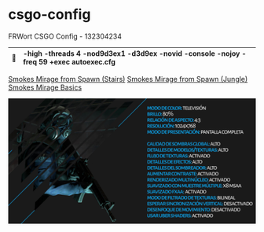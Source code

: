 # csgo-config
 FRWort CSGO Config - 132304234
 
 | :memo:        | -high -threads 4 -nod9d3ex1 -d3d9ex -novid -console -nojoy -freq 59 +exec autoexec.cfg     |
|---------------|:------------------------|

[Smokes Mirage from Spawn (Stairs)](https://www.youtube.com/watch?v=y-h8GbvXgBw)
[Smokes Mirage from Spawn (Jungle)](https://www.youtube.com/watch?v=9r6faEk9njA)
[Smokes Mirage Basics](https://www.youtube.com/watch?v=ePFzfkuy_c4)

![Missing image](/images/video_settings_high.jpg?raw=true "Video Settings - High")
